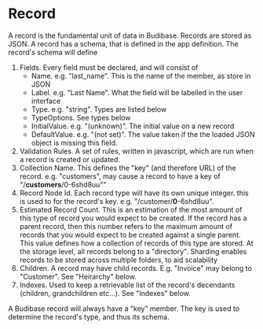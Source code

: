 # Record

A record is the fundamental unit of data in Budibase. Records are stored as JSON. A record has a schema, that is defined in the app definition. The record's schema will define

1. Fields. Every field must be declared, and will consist of
   * Name. e.g. "last\_name". This is the name of the member, as store in JSON
   * Label. e.g. "Last Name". What the field will be labelled in the user interface
   * Type. e.g. "string". Types are listed below
   * TypeOptions. See types below
   * InitialValue. e.g. "\(unknown\)". The initial value on a new record 
   * DefaultValue. e.g. "\(not set\)". The value taken if the the loaded JSON object is missing this field.
2. Validation Rules. A set of rules, written in javascript, which are run when a record is created or updated.
3. Collection Name. This defines the "key" \(and therefore URL\) of the record. e.g. "customers", may cause a record to have a key of "/**customers**/0-6shd8uu""
4. Record Node Id. Each record type will have its own unique integer. this is used to for the record's key. e.g. "/customer/**0**-6shd8uu".
5. Estimated Record Count. This is an estimation of the most amount of this type of record you would expect to be created. If the record has a parent record, then this number refers to the maximum amount of records that you would expect to be created against a single parent. This value defines how a collection of records of this type are stored. At the storage level, all records belong to a "directory". Sharding enables records to be stored across multiple folders, to aid scalability
6. Children. A record may have child records. E.g. "Invoice" may belong to "Customer". See "Heirarchy" below.
7. Indexes. Used to keep a retrievable list of the record's decendants \(children, grandchildren etc...\). See "Indexes" below.

A Budibase record will always have a "key" member. The key is used to determine the record's type, and thus its schema.


